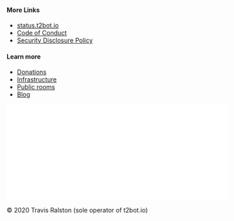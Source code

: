 <div class="footer-flex">

<div class="footer-column">

#### More Links

* [status.t2bot.io](https://status.t2bot.io)
* [Code of Conduct](/docs/legal/code-of-conduct-v1)
* [Security Disclosure Policy](/docs/legal/security-disclosure-policy-v1)

</div>

<div class="footer-column">

#### Learn more

* [Donations](/donations)
* [Infrastructure](/infrastructure)
* [Public rooms](/docs/directory)
* [Blog](/blog)

</div>

<div class="footer-column made-for-matrix">

[![matrix.org](/assets/img/made-for-matrix.svg)](https://matrix.org)

</div>

<div class="copyright">

© 2020 Travis Ralston (sole operator of t2bot.io)

</div>

</div>
